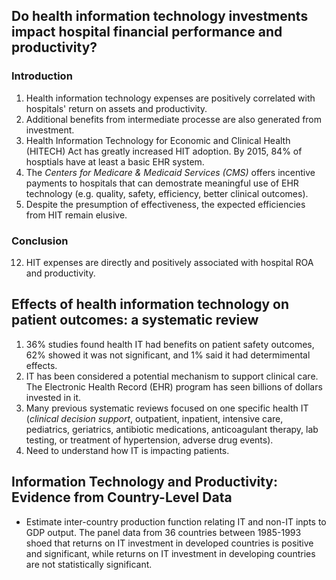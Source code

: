 ## Do health information technology investments impact hospital financial performance and productivity?
### Introduction
1. Health information technology expenses are positively correlated with hospitals' return on assets and productivity.
1. Additional benefits from intermediate processe are also generated from investment.
1. Health Information Technology for Economic and Clinical Health (HITECH) Act has greatly increased HIT adoption. By 2015, 84% of hosptials have at least a basic EHR system.
1. The  _Centers for Medicare & Medicaid Services (CMS)_ offers incentive payments to hospitals that can demostrate meaningful use of EHR technology (e.g. quality, safety, efficiency, better clinical outcomes).
2. Despite the presumption of effectiveness, the expected efficiencies from HIT remain elusive.
### Conclusion
12. HIT expenses are directly and positively associated with hospital ROA and productivity.



## Effects of health information technology on patient outcomes:  a systematic review
1. 36% studies found health IT had benefits on patient safety outcomes, 62% showed it was not significant, and 1% said it had determimental effects.
1. IT has been considered a potential mechanism to support clinical care. The Electronic Health Record (EHR) program has seen billions of dollars invested in it.
1. Many previous systematic reviews focused on one specific health IT (_clinical decision support_, outpatient, inpatient, intensive care, pediatrics, geriatrics, antibiotic medications, anticoagulant therapy, lab testing, or treatment of hypertension, adverse drug events).
18. Need to understand how IT is impacting patients.

## Information Technology and Productivity: Evidence from Country-Level Data
- Estimate inter-country production function relating IT and non-IT inpts to GDP output. The panel data from 36 countries between 1985-1993 shoed that returns on IT investment in developed countries is positive and significant, while returns on IT investment in developing countries are not statistically significant.